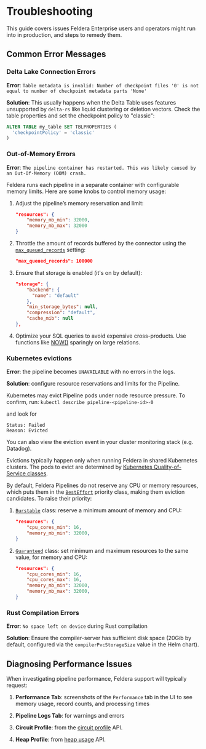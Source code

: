 # Troubleshooting

This guide covers issues Feldera Enterprise users and operators might run into in production, and steps to remedy them.

## Common Error Messages

### Delta Lake Connection Errors

**Error**: `Table metadata is invalid: Number of checkpoint files '0' is not equal to number of checkpoint metadata parts 'None'`

**Solution**: This usually happens when the Delta Table uses features unsupported by `delta-rs` like liquid clustering or deletion vectors. Check the table properties and set the checkpoint policy to "classic":

```sql
ALTER TABLE my_table SET TBLPROPERTIES (
  'checkpointPolicy' = 'classic'
)
```

### Out-of-Memory Errors

**Error**: `The pipeline container has restarted. This was likely caused by an Out-Of-Memory (OOM) crash.`

Feldera runs each pipeline in a separate container with configurable memory limits. Here are some knobs to
control memory usage:

1. Adjust the pipeline’s memory reservation and limit:
   ```json
   "resources": {
       "memory_mb_min": 32000,
       "memory_mb_max": 32000
   }
   ```

2. Throttle the amount of records buffered by the connector using the [`max_queued_records`](https://docs.feldera.com/connectors/#generic-attributes) setting:
   ```json
   "max_queued_records": 100000
   ```

3. Ensure that storage is enabled (it's on by default):
   ```json
   "storage": {
       "backend": {
         "name": "default"
       },
       "min_storage_bytes": null,
       "compression": "default",
       "cache_mib": null
   },
   ```
4. Optimize your SQL queries to avoid expensive
   cross-products. Use functions like
   [NOW()](https://docs.feldera.com/sql/datetime/#now) sparingly on large relations.

### Kubernetes evictions

**Error**: the pipeline becomes `UNAVAILABLE` with no errors in the logs.

**Solution**: configure resource reservations and limits for the Pipeline.

Kubernetes may evict Pipeline pods under node resource pressure. To confirm, run:
    ```
    kubectl describe pipeline-<pipeline-id>-0
    ```

and look for
```
Status: Failed
Reason: Evicted
```
You can also view the eviction event in your cluster monitoring stack (e.g. Datadog).

Evictions typically happen only when running Feldera in shared Kubernetes
clusters. The pods to evict are determined by [Kubernetes Quality-of-Service
classes](https://kubernetes.io/docs/tasks/configure-pod-container/quality-service-pod/).

By default, Feldera Pipelines do not reserve any CPU or memory resources, which
puts them in the [`BestEffort`](https://kubernetes.io/docs/concepts/workloads/pods/pod-qos/#besteffort) priority class,
making them eviction candidates. To raise their priority:

1. [`Burstable`](https://kubernetes.io/docs/concepts/workloads/pods/pod-qos/#burstable) class: reserve a minimum amount of memory and CPU:

   ```json
   "resources": {
       "cpu_cores_min": 16,
       "memory_mb_min": 32000,
   }
   ```

2. [`Guaranteed`](https://kubernetes.io/docs/concepts/workloads/pods/pod-qos/#guaranteed) class: set minimum and maximum resources to the same value, for memory and CPU:

   ```json
   "resources": {
       "cpu_cores_min": 16,
       "cpu_cores_max": 16,
       "memory_mb_min": 32000,
       "memory_mb_max": 32000,
   }
   ```

### Rust Compilation Errors

**Error**: `No space left on device` during Rust compilation

**Solution**: Ensure the compiler-server has sufficient disk space (20Gib by default, configured via the `compilerPvcStorageSize` value in the Helm chart).

## Diagnosing Performance Issues

When investigating pipeline performance, Feldera support will typically request:

1. **Performance Tab**: screenshots of the `Performance` tab in the UI to see memory usage, record counts, and processing times

2. **Pipeline Logs Tab**: for warnings and errors

3. **Circuit Profile**: from the [circuit profile](https://docs.feldera.com/api/retrieve-the-circuit-performance-profile-of-a-running-or-paused-pipeline) API.

4. **Heap Profile**: from [heap usage](https://docs.feldera.com/api/retrieve-the-heap-profile-of-a-running-or-paused-pipeline) API.
